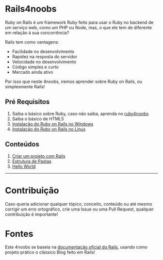 # Rails4noobs

Ruby on Rails é um framework Ruby feito para usar o Ruby no backend de um serviço web, como um PHP ou Node, mas, o que ele tem de diferente em relação á sua concorrência?

Rails tem como vantagens:

- Facilidade no desenvolvimento
- Rapidez na resposta do servidor
- Velocidade no desenvolvimento
- Código simples e curto
- Mercado ainda ativo

Por isso que neste 4noobs, iremos aprender sobre Ruby on Rails, ou simplesmente Rails!

## Pré Requisitos

1. Saiba o básico sobre Ruby, caso não saiba, aprenda no [ruby4noobs](https://github.com/edersonferreira/ruby4noobs)
2. Saiba o básico de HTML5
3. [Instalação do Ruby on Rails no Windows](contents/instalacao-windows/README.md)
4. [Instalação do Ruby on Rails no Linux](contents/instalacao-linux/README.md)

## Conteúdos

1. [Criar um projeto com Rails](contents/criar-projeto/README.md)
2. [Estrutura de Pastas](contents/estrutura-pastas/README.md)
3. [Hello World](contents/hello-world/README.md)

---

# Contribuição

Caso queria adicionar qualquer tópico, conceito, conteúdo ou até mesmo corrigir um erro ortográfico, crie uma Issue ou uma Pull Request, qualquer contribuição é importante!

# Fontes

Este 4noobs se baseia na [documentação oficial do Rails](https://guides.rubyonrails.org), usando como projeto prático o clássico Blog feito em Rails!
